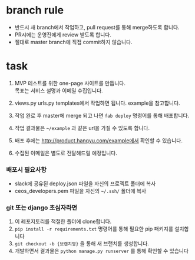 # branch rule
- 반드시 새 branch에서 작업하고, pull request를 통해 merge하도록 합니다.
- PR시에는 운영진에게 review 받도록 합니다.
- 절대로 master branch에 직접 commit하지 않습니다.

# task
1. MVP 테스트를 위한 one-page 사이트를 만듭니다. \
목표는 서비스 설명과 이메일 수집입니다.

2. views.py urls.py templates에서 작업하면 됩니다. example을 참고합니다.
3. 작업 완료 후 master에 merge 되고 나면 `fab deploy` 명령어를 통해 배포합니다.
4. 작업 결과물은 `~/example` 과 같은 url을 가질 수 있도록 합니다.
5. 배포 후에는 http://product.hanqyu.com/example에서 확인할 수 있습니다.
6. 수집된 이메일은 별도로 전달해드릴 예정입니다.


### 배포시 필요사항
- slack에 공유된 deploy.json 파일을 자신의 프로젝트 폴더에 복사
- ceos_developers.pem 파일을 자신의 `~/.ssh/` 폴더에 복사



### git 또는 django 초심자라면
1. 이 레포지토리를 적절한 폴더에 clone합니다.
2. `pip install -r requirements.txt` 명령어를 통해 필요한 pip 패키지를 설치합니다
3. `git checkout -b {브랜치명}` 을 통해 새 브랜치를 생성합니다.
4. 개발하면서 결과물은 `python manage.py runserver` 를 통해 확인할 수 있습니다  